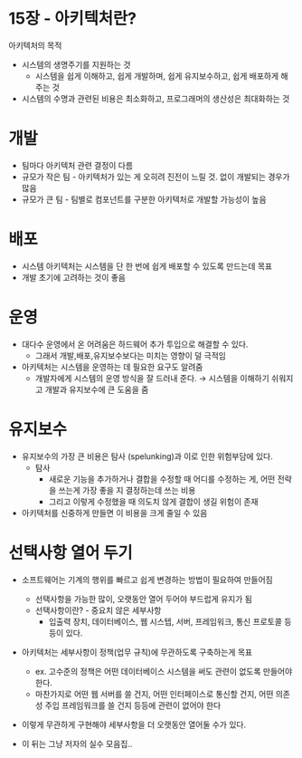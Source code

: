 # 15장 - 아키텍처란?

아키텍처의 목적

- 시스템의 생명주기를 지원하는 것
    - 시스템을 쉽게 이해하고, 쉽게 개발하며, 쉽게 유지보수하고, 쉽게 배포하게 해주는 것
- 시스템의 수명과 관련된 비용은 최소화하고, 프로그래머의 생산성은 최대화하는 것

# 개발

- 팀마다 아키텍처 관련 결정이 다름
- 규모가 작은 팀 - 아키텍처가 있는 게 오히려 진전이 느릴 것. 없이 개발되는 경우가 많음
- 규모가 큰 팀 - 팀별로 컴포넌트를 구분한 아키텍처로 개발할 가능성이 높음

# 배포

- 시스템 아키텍처는 시스템을 단 한 번에 쉽게 배포할 수 있도록 만드는데 목표
- 개발 초기에 고려하는 것이 좋음

# 운영

- 대다수 운영에서 온 어려움은 하드웨어 추가 투입으로 해결할 수 있다.
    - 그래서 개발,배포,유지보수보다는 미치는 영향이 덜 극적임
- 아키텍처는 시스템을 운영하는 데 필요한 요구도 알려줌
    - 개발자에게 시스템의 운영 방식을 잘 드러내 준다. → 시스템을 이해하기 쉬워지고 개발과 유지보수에 큰 도움을 줌

# 유지보수

- 유지보수의 가장 큰 비용은 탐사 (spelunking)과 이로 인한 위험부담에 있다.
    - 탐사
        - 새로운 기능을 추가하거나 결합을 수정할 때 어디를 수정하는 게, 어떤 전략을 쓰는게 가장 좋을 지 결정하는데 쓰는 비용
        - 그리고 이렇게 수정했을 때 의도치 않게 결합이 생길 위험이 존재
- 아키텍처를 신중하게 만들면 이 비용을 크게 줄일 수 있음

# 선택사항 열어 두기

- 소프트웨어는 기계의 행위를 빠르고 쉽게 변경하는 방법이 필요하여 만들어짐
    - 선택사항을 가능한 많이, 오랫동안 열어 두어야 부드럽게 유지가 됨
    - 선택사항이란? - 중요치 않은 세부사항
        - 입출력 장치, 데이터베이스, 웹 시스텝, 서버, 프레임워크, 통신 프로토콜 등등이 있다.
- 아키텍처는 세부사항이 정책(업무 규칙)에 무관하도록 구축하는게 목표
    - ex. 고수준의 정책은 어떤 데이터베이스 시스템을 써도 관련이 없도록 만들어야 한다.
    - 마찬가지로 어떤 웹 서버를 쓸 건지, 어떤 인터페이스로 통신할 건지, 어떤 의존성 주입 프레임워크를 쓸 건지 등등에 관련이 없어야 한다
- 이렇게 무관하게 구현해야 세부사항을 더 오랫동안 열어둘 수가 있다.

- 이 뒤는 그냥 저자의 실수 모음집..
